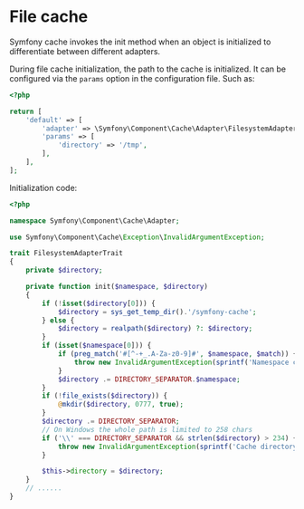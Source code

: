 # File cache

Symfony cache invokes the init method when an object is initialized to differentiate between different adapters.

During file cache initialization, the path to the cache is initialized. It can be configured via the `params` option in the configuration file. Such as:

```php
<?php

return [
    'default' => [
        'adapter' => \Symfony\Component\Cache\Adapter\FilesystemAdapter::class,
        'params' => [
            'directory' => '/tmp',
        ],
    ],
];
```

Initialization code:

```php
<?php

namespace Symfony\Component\Cache\Adapter;

use Symfony\Component\Cache\Exception\InvalidArgumentException;

trait FilesystemAdapterTrait
{
    private $directory;

    private function init($namespace, $directory)
    {
        if (!isset($directory[0])) {
            $directory = sys_get_temp_dir().'/symfony-cache';
        } else {
            $directory = realpath($directory) ?: $directory;
        }
        if (isset($namespace[0])) {
            if (preg_match('#[^-+_.A-Za-z0-9]#', $namespace, $match)) {
                throw new InvalidArgumentException(sprintf('Namespace contains "%s" but only characters in [-+_.A-Za-z0-9] are allowed.', $match[0]));
            }
            $directory .= DIRECTORY_SEPARATOR.$namespace;
        }
        if (!file_exists($directory)) {
            @mkdir($directory, 0777, true);
        }
        $directory .= DIRECTORY_SEPARATOR;
        // On Windows the whole path is limited to 258 chars
        if ('\\' === DIRECTORY_SEPARATOR && strlen($directory) > 234) {
            throw new InvalidArgumentException(sprintf('Cache directory too long (%s)', $directory));
        }

        $this->directory = $directory;
    }
    // ......
}
```